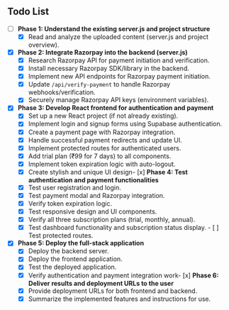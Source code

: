 ## Todo List

- [ ] **Phase 1: Understand the existing server.js and project structure**
  - [x] Read and analyze the uploaded content (server.js and project overview).

- [x] **Phase 2: Integrate Razorpay into the backend (server.js)**
  - [x] Research Razorpay API for payment initiation and verification.
  - [x] Install necessary Razorpay SDK/library in the backend.
  - [x] Implement new API endpoints for Razorpay payment initiation.
  - [x] Update `/api/verify-payment` to handle Razorpay webhooks/verification.
  - [x] Securely manage Razorpay API keys (environment variables).

- [x] **Phase 3: Develop React frontend for authentication and payment**
  - [x] Set up a new React project (if not already existing).
  - [x] Implement login and signup forms using Supabase authentication.
  - [x] Create a payment page with Razorpay integration.
  - [x] Handle successful payment redirects and update UI.
  - [x] Implement protected routes for authenticated users.
  - [x] Add trial plan (₹99 for 7 days) to all components.
  - [x] Implement token expiration logic with auto-logout.
  - [x] Create stylish and unique UI design- [x] **Phase 4: Test authentication and payment functionalities**
  - [x] Test user registration and login.
  - [x] Test payment modal and Razorpay integration.
  - [x] Verify token expiration logic.
  - [x] Test responsive design and UI components.
  - [x] Verify all three subscription plans (trial, monthly, annual).
  - [x] Test dashboard functionality and subscription status display.  - [ ] Test protected routes.
- [x] **Phase 5: Deploy the full-stack application**
  - [x] Deploy the backend server.
  - [x] Deploy the frontend application.
  - [x] Test the deployed application.
  - [x] Verify authentication and payment integration work- [x] **Phase 6: Deliver results and deployment URLs to the user**
  - [x] Provide deployment URLs for both frontend and backend.
  - [x] Summarize the implemented features and instructions for use.